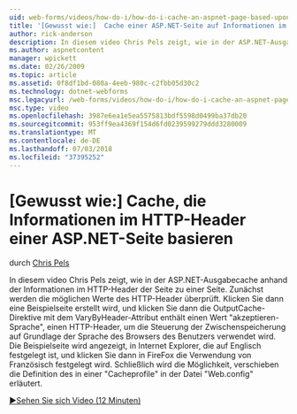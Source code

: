 ```yaml
---
uid: web-forms/videos/how-do-i/how-do-i-cache-an-aspnet-page-based-upon-information-in-the-http-header
title: '[Gewusst wie:]  Cache einer ASP.NET-Seite auf Informationen im HTTP-Header basierend | Microsoft-Dokumentation'
author: rick-anderson
description: In diesem video Chris Pels zeigt, wie in der ASP.NET-Ausgabecache anhand der Informationen im HTTP-Header der Seite zu einer Seite. Erste, die mögliche HTTP-pfzeile...
ms.author: aspnetcontent
manager: wpickett
ms.date: 02/26/2009
ms.topic: article
ms.assetid: 0f8df1bd-080a-4eeb-980c-c2fbb05d30c2
ms.technology: dotnet-webforms
msc.legacyurl: /web-forms/videos/how-do-i/how-do-i-cache-an-aspnet-page-based-upon-information-in-the-http-header
msc.type: video
ms.openlocfilehash: 3987e6ea1e5ea5575813bdf5598d0499ba37db20
ms.sourcegitcommit: 953ff9ea4369f154d6fd0239599279ddd3280009
ms.translationtype: MT
ms.contentlocale: de-DE
ms.lasthandoff: 07/03/2018
ms.locfileid: "37395252"
---
```

<a name="how-do-i--cache-an-aspnet-page-based-upon-information-in-the-http-header"></a>[Gewusst wie:]  Cache, die Informationen im HTTP-Header einer ASP.NET-Seite basieren
====================
durch [Chris Pels](https://twitter.com/chrispels)

In diesem video Chris Pels zeigt, wie in der ASP.NET-Ausgabecache anhand der Informationen im HTTP-Header der Seite zu einer Seite. Zunächst werden die möglichen Werte des HTTP-Header überprüft. Klicken Sie dann eine Beispielseite erstellt wird, und klicken Sie dann die OutputCache-Direktive mit dem VaryByHeader-Attribut enthält einen Wert "akzeptieren-Sprache", einen HTTP-Header, um die Steuerung der Zwischenspeicherung auf Grundlage der Sprache des Browsers des Benutzers verwendet wird. Die Beispielseite wird angezeigt, in Internet Explorer, die auf Englisch festgelegt ist, und klicken Sie dann in FireFox die Verwendung von Französisch festgelegt wird. Schließlich wird die Möglichkeit, verschieben die Definition des in einer "Cacheprofile" in der Datei "Web.config" erläutert.

[&#9654;Sehen Sie sich Video (12 Minuten)](https://channel9.msdn.com/Blogs/ASP-NET-Site-Videos/how-do-i-cache-an-aspnet-page-based-upon-information-in-the-http-header)
